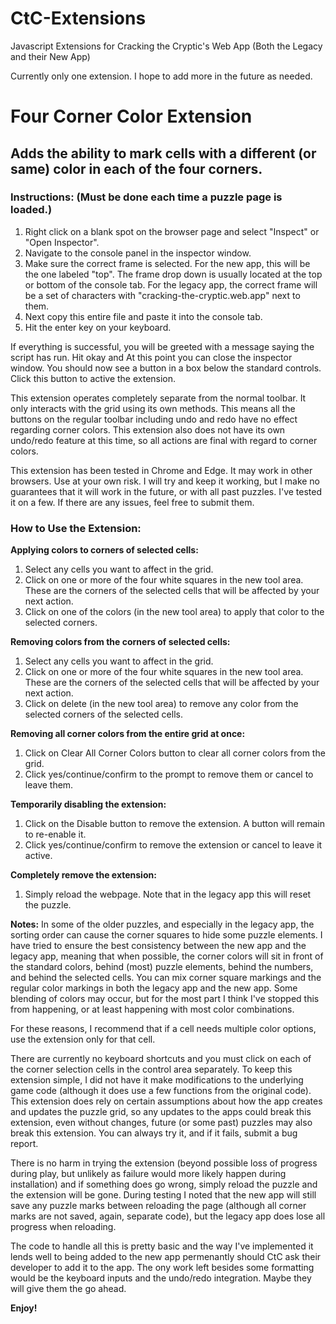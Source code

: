 # CtC-Extensions
Javascript Extensions for Cracking the Cryptic's Web App (Both the Legacy and their New App)

Currently only one extension. I hope to add more in the future as needed.

# Four Corner Color Extension

## Adds the ability to mark cells with a different (or same) color in each of the four corners.

### Instructions: (Must be done each time a puzzle page is loaded.)

1. Right click on a blank spot on the browser page and select "Inspect" or "Open Inspector".
2. Navigate to the console panel in the inspector window.
3. Make sure the correct frame is selected. For the new app, this will be the one labeled "top". The frame drop down is usually located at the top or bottom of the console tab. For the legacy app, the correct frame will be a set of characters with "cracking-the-cryptic.web.app" next to them.
4. Next copy this entire file and paste it into the console tab.
5. Hit the enter key on your keyboard.

If everything is successful, you will be greeted with a message saying the script has run. Hit okay and At this point you can close the inspector window. You should now see a button in a box below the standard controls. Click this button to active the extension.

This extension operates completely separate from the normal toolbar. It only interacts with the grid using its own methods. This means all the buttons on the regular toolbar including undo and redo have no effect regarding corner colors. This extension also does not have its own undo/redo feature at this time, so all actions are final with regard to corner colors.

This extension has been tested in Chrome and Edge. It may work in other browsers. Use at your own risk. I will try and keep it working, but I make no guarantees that it will work in the future, or with all past puzzles. I've tested it on a few. If there are any issues, feel free to submit them.

###    How to Use the Extension:
**Applying colors to corners of selected cells:**
1. Select any cells you want to affect in the grid.
2. Click on one or more of the four white squares in the new tool area. These are the corners of the selected cells that will be affected by your next action.
3. Click on one of the colors (in the new tool area) to apply that color to the selected corners.

**Removing colors from the corners of selected cells:**
1. Select any cells you want to affect in the grid.
2. Click on one or more of the four white squares in the new tool area. These are the corners of the selected cells that will be affected by your next action.
3. Click on delete (in the new tool area) to remove any color from the selected corners of the selected cells.

**Removing all corner colors from the entire grid at once:**
1. Click on Clear All Corner Colors button to clear all corner colors from the grid.
2. Click yes/continue/confirm to the prompt to remove them or cancel to leave them.

**Temporarily disabling the extension:**
1. Click on the Disable button to remove the extension. A button will remain to re-enable it.
2. Click yes/continue/confirm to remove the extension or cancel to leave it active.

**Completely remove the extension:**
1. Simply reload the webpage. Note that in the legacy app this will reset the puzzle.
    
**Notes:**
In some of the older puzzles, and especially in the legacy app, the sorting order can cause the corner squares to hide some puzzle elements. I have tried to ensure the best consistency between the new app and the legacy app, meaning that when possible, the corner colors will sit in front of the standard colors, behind (most) puzzle elements, behind the numbers, and behind the selected cells. You can mix corner square markings and the regular color markings in both the legacy app and the new app. Some blending of colors may occur, but for the most part I think I've stopped this from happening, or at least happening with most color combinations.

For these reasons, I recommend that if a cell needs multiple color options, use the extension only for that cell.

There are currently no keyboard shortcuts and you must click on each of the corner selection cells in the control area separately. To keep this extension simple, I did not have it make modifications to the underlying game code (although it does use a few functions from the original code). This extension does rely on certain assumptions about how the app creates and updates the puzzle grid, so any updates to the apps could break this extension, even without changes, future (or some past) puzzles may also break this extension. You can always try it, and if it fails, submit a bug report. 

There is no harm in trying the extension (beyond possible loss of progress during play, but unlikely as failure would more likely happen during installation) and if something does go wrong, simply reload the puzzle and the extension will be gone. During testing I noted that the new app will still save any puzzle marks between reloading the page (although all corner marks are not saved, again, separate code), but the legacy app does lose all progress when reloading.

The code to handle all this is pretty basic and the way I've implemented it lends well to being added to the new app permenantly should CtC ask their developer to add it to the app. The ony work left besides some formatting would be the keyboard inputs and the undo/redo integration. Maybe they will give them the go ahead.

**Enjoy!**
